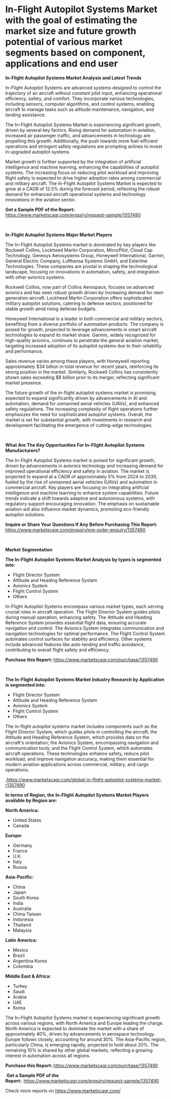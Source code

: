<p><h1>In-Flight Autopilot Systems Market with the goal of estimating the market size and future growth potential of various market segments based on component, applications and end user</h1></p><p><strong>In-Flight Autopilot Systems Market Analysis and Latest Trends</strong></p>
<p><p>In-Flight Autopilot Systems are advanced systems designed to control the trajectory of an aircraft without constant pilot input, enhancing operational efficiency, safety, and comfort. They incorporate various technologies, including sensors, computer algorithms, and control systems, enabling aircraft to manage tasks such as altitude maintenance, navigation, and landing assistance.</p><p>The In-Flight Autopilot Systems Market is experiencing significant growth, driven by several key factors. Rising demand for automation in aviation, increased air passenger traffic, and advancements in technology are propelling this growth. Additionally, the push towards more fuel-efficient operations and stringent safety regulations are prompting airlines to invest in upgraded autopilot systems.</p><p>Market growth is further supported by the integration of artificial intelligence and machine learning, enhancing the capabilities of autopilot systems. The increasing focus on reducing pilot workload and improving flight safety is expected to drive higher adoption rates among commercial and military aircraft. The In-Flight Autopilot Systems Market is expected to grow at a CAGR of 12.5% during the forecast period, reflecting the robust demand for enhanced aircraft operational systems and technology innovations in the aviation sector.</p></p>
<p><strong>Get a Sample PDF of the Report:&nbsp;</strong> <a href="https://www.marketscagr.com/enquiry/request-sample/1357490?utm_campaign=2648&utm_medium=2&utm_source=Github&utm_content=ia&utm_term=22032025&utm_id=in-flight-autopilot-systems">https://www.marketscagr.com/enquiry/request-sample/1357490</a></p>
<p>&nbsp;</p>
<p><strong>In-Flight Autopilot Systems Major Market Players</strong></p>
<p><p>The In-Flight Autopilot Systems market is dominated by key players like Rockwell Collins, Lockheed Martin Corporation, MicroPilot, Cloud Cap Technology, Genesys Aerosystems Group, Honeywell International, Garmin, General Electric Company, Lufthansa Systems GmbH, and Esterline Technologies. These companies are pivotal in shaping the technological landscape, focusing on innovations in automation, safety, and integration with other avionics systems.</p><p>Rockwell Collins, now part of Collins Aerospace, focuses on advanced avionics and has seen robust growth driven by increasing demand for next-generation aircraft. Lockheed Martin Corporation offers sophisticated military autopilot solutions, catering to defense sectors, positioned for stable growth amid rising defense budgets.</p><p>Honeywell International is a leader in both commercial and military sectors, benefiting from a diverse portfolio of automation products. The company is poised for growth, projected to leverage advancements in smart aircraft technologies to expand its market share. Garmin, widely recognized for high-quality avionics, continues to penetrate the general aviation market, targeting increased adoption of its autopilot systems due to their reliability and performance.</p><p>Sales revenue varies among these players, with Honeywell reporting approximately $34 billion in total revenue for recent years, reinforcing its strong position in the market. Similarly, Rockwell Collins has consistently shown sales exceeding $8 billion prior to its merger, reflecting significant market presence.</p><p>The future growth of the in-flight autopilot systems market is promising, expected to expand significantly driven by advancements in AI and automation, demand for unmanned aerial vehicles (UAVs), and enhanced safety regulations. The increasing complexity of flight operations further emphasizes the need for sophisticated autopilot systems. Overall, the market is set for substantial growth, with investments in research and development facilitating the emergence of cutting-edge technologies.</p></p>
<p>&nbsp;</p>
<p><strong>What Are The Key Opportunities For In-Flight Autopilot Systems Manufacturers?</strong></p>
<p><p>The In-Flight Autopilot Systems market is poised for significant growth, driven by advancements in avionics technology and increasing demand for improved operational efficiency and safety in aviation. The market is projected to expand at a CAGR of approximately 5% from 2024 to 2030, fueled by the rise of unmanned aerial vehicles (UAVs) and automation in commercial aircraft. Key players are focusing on integrating artificial intelligence and machine learning to enhance system capabilities. Future trends indicate a shift towards adaptive and autonomous systems, with regulatory support encouraging innovation. The emphasis on sustainable aviation will also influence market dynamics, promoting eco-friendly autopilot solutions.</p></p>
<p><strong>Inquire or Share Your Questions If Any Before Purchasing This Report:</strong> <a href="https://www.marketscagr.com/enquiry/pre-order-enquiry/1357490?utm_campaign=2648&utm_medium=2&utm_source=Github&utm_content=ia&utm_term=22032025&utm_id=in-flight-autopilot-systems">https://www.marketscagr.com/enquiry/pre-order-enquiry/1357490</a></p>
<p>&nbsp;</p>
<p><strong>Market Segmentation</strong></p>
<p><strong>The In-Flight Autopilot Systems Market Analysis by types is segmented into:</strong></p>
<p><ul><li>Flight Director System</li><li>Attitude and Heading Reference System</li><li>Avionics System</li><li>Flight Control System</li><li>Others</li></ul></p>
<p><p>In-Flight Autopilot Systems encompass various market types, each serving crucial roles in aircraft operation. The Flight Director System guides pilots during manual operation, enhancing safety. The Attitude and Heading Reference System provides essential flight data, ensuring accurate navigation and control. The Avionics System integrates communication and navigation technologies for optimal performance. The Flight Control System automates control surfaces for stability and efficiency. Other systems include advanced features like auto-landing and traffic avoidance, contributing to overall flight safety and efficiency.</p></p>
<p><strong>Purchase this Report:&nbsp;</strong><a href="https://www.marketscagr.com/purchase/1357490?utm_campaign=2648&utm_medium=2&utm_source=Github&utm_content=ia&utm_term=22032025&utm_id=in-flight-autopilot-systems">https://www.marketscagr.com/purchase/1357490</a></p>
<p>&nbsp;</p>
<p><strong>The In-Flight Autopilot Systems Market Industry Research by Application is segmented into:</strong></p>
<p><ul><li>Flight Director System</li><li>Attitude and Heading Reference System</li><li>Avionics System</li><li>Flight Control System</li><li>Others</li></ul></p>
<p><p>The in-flight autopilot systems market includes components such as the Flight Director System, which guides pilots in controlling the aircraft; the Attitude and Heading Reference System, which provides data on the aircraft's orientation; the Avionics System, encompassing navigation and communication tools; and the Flight Control System, which automates aircraft operations. These technologies enhance safety, reduce pilot workload, and improve navigation accuracy, making them essential for modern aviation applications across commercial, military, and cargo operations.</p></p>
<p><a href="https://www.marketscagr.com/global-in-flight-autopilot-systems-market-r1357490?utm_campaign=2648&utm_medium=2&utm_source=Github&utm_content=ia&utm_term=22032025&utm_id=in-flight-autopilot-systems">&nbsp;https://www.marketscagr.com/global-in-flight-autopilot-systems-market-r1357490</a></p>
<p><strong>In terms of Region, the In-Flight Autopilot Systems Market Players available by Region are:</strong></p>
<p>
    <p> <strong> North America: </strong>
        <ul>
            <li>United States</li>
            <li>Canada</li>
        </ul>
        </p> 
    <p> <strong> Europe: </strong>
        <ul>
            <li>Germany</li>
            <li>France</li>
            <li>U.K.</li>
            <li>Italy</li>
            <li>Russia</li>
        </ul>
        </p> 
    <p> <strong> Asia-Pacific: </strong>
        <ul>
            <li>China</li>
            <li>Japan</li>
            <li>South Korea</li>
            <li>India</li>
            <li>Australia</li>
            <li>China Taiwan</li>
            <li>Indonesia</li>
            <li>Thailand</li>
            <li>Malaysia</li>
        </ul>
        </p> 
    <p> <strong> Latin America: </strong>
        <ul>
            <li>Mexico</li>
            <li>Brazil</li>
            <li>Argentina Korea</li>
            <li>Colombia</li>
        </ul>
        </p> 
    <p> <strong> Middle East & Africa: </strong>
        <ul>
            <li>Turkey</li>
            <li>Saudi</li>
            <li>Arabia</li>
            <li>UAE</li>
            <li>Korea</li>
        </ul>
    </p>
    </p>
<p><p>The In-Flight Autopilot Systems market is experiencing significant growth across various regions, with North America and Europe leading the charge. North America is expected to dominate the market with a share of approximately 40%, driven by advancements in aerospace technology. Europe follows closely, accounting for around 30%. The Asia-Pacific region, particularly China, is emerging rapidly, projected to hold about 20%. The remaining 10% is shared by other global markets, reflecting a growing interest in automation across all regions.</p></p>
<p><strong>Purchase this Report: </strong><a href="https://www.marketscagr.com/purchase/1357490?utm_campaign=2648&utm_medium=2&utm_source=Github&utm_content=ia&utm_term=22032025&utm_id=in-flight-autopilot-systems">https://www.marketscagr.com/purchase/1357490</a></p>
<p>&nbsp;<strong>Get a Sample PDF of the Report:&nbsp;&nbsp;</strong><a href="https://www.marketscagr.com/enquiry/request-sample/1357490?utm_campaign=2648&utm_medium=2&utm_source=Github&utm_content=ia&utm_term=22032025&utm_id=in-flight-autopilot-systems">https://www.marketscagr.com/enquiry/request-sample/1357490</a></p>
<p><strong></strong></p>
<p>Check more reports on <a href="https://www.marketscagr.com/?utm_campaign=2648&utm_medium=2&utm_source=Github&utm_content=ia&utm_term=22032025&utm_id=in-flight-autopilot-systems">https://www.marketscagr.com/</a></p>